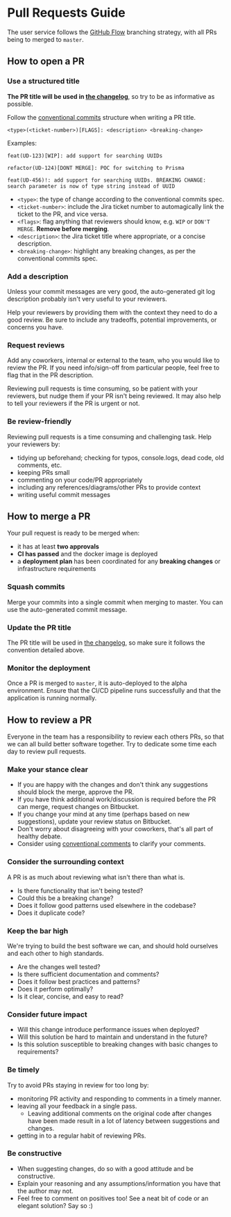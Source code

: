 # Pull Requests Guide

The user service follows the [GitHub Flow](https://githubflow.github.io/) branching strategy, with all PRs being to merged to `master`.  

## How to open a PR

### Use a structured title

**The PR title will be used in [the changelog](../../CHANGELOG.md)**, so try to be as informative as possible.

Follow the [conventional commits](https://www.conventionalcommits.org/en/v1.0.0/) structure when writing a PR title.


```
<type>(<ticket-number>)[FLAGS]: <description> <breaking-change> 
```

Examples:
```
feat(UD-123)[WIP]: add support for searching UUIDs

refactor(UD-124)[DONT MERGE]: POC for switching to Prisma

feat(UD-456)!: add support for searching UUIDs. BREAKING CHANGE: search parameter is now of type string instead of UUID
```

- `<type>`: the type of change according to the conventional commits spec.
- `<ticket-number>`: include the Jira ticket number to automagically link the ticket to the PR, and vice versa.
- `<flags>`: flag anything that reviewers should know, e.g. `WIP` or `DON'T MERGE`. **Remove before merging**.
- `<description>`: the Jira ticket title where appropriate, or a concise description.
- `<breaking-change>`: highlight any breaking changes, as per the conventional commits spec.


### Add a description

Unless your commit messages are very good, the auto-generated git log description probably isn't very useful to your reviewers. 

Help your reviewers by providing them with the context they need to do a good review. 
Be sure to include any tradeoffs, potential improvements, or concerns you have.


### Request reviews
Add any coworkers, internal or external to the team, who you would like to review the PR. 
If you need info/sign-off from particular people, feel free to flag that in the PR description.

Reviewing pull requests is time consuming, so be patient with your reviewers, but nudge them if your PR isn't being reviewed. 
It may also help to tell your reviewers if the PR is urgent or not.

### Be review-friendly

Reviewing pull requests is a time consuming and challenging task. Help your reviewers by:

- tidying up beforehand; checking for typos, console.logs, dead code, old comments, etc.
- keeping PRs small
- commenting on your code/PR appropriately
- including any references/diagrams/other PRs to provide context
- writing useful commit messages


## How to merge a PR
Your pull request is ready to be merged when:

- it has at least **two approvals**
- **CI has passed** and the docker image is deployed
- a **deployment plan** has been coordinated for any **breaking changes** or infrastructure requirements


### Squash commits
Merge your commits into a single commit when merging to master.  You can use the auto-generated commit message.

### Update the PR title

The PR title will be used in [the changelog](../../CHANGELOG.md), so make sure it follows the convention detailed above. 

### Monitor the deployment

Once a PR is merged to `master`, it is auto-deployed to the alpha environment.
Ensure that the CI/CD pipeline runs successfully and that the application is running normally.
## How to review a PR

Everyone in the team has a responsibility to review each others PRs, so that we can all build better software together. 
Try to dedicate some time each day to review pull requests.

### Make your stance clear

- If you are happy with the changes and don't think any suggestions should block the merge, approve the PR.
- If you have think additional work/discussion is required before the PR can merge, request changes on Bitbucket.
- If you change your mind at any time (perhaps based on new suggestions), update your review status on Bitbucket.
- Don't worry about disagreeing with your coworkers, that's all part of healthy debate.  
- Consider using [conventional comments](https://conventionalcomments.org/) to clarify your comments.

### Consider the surrounding context
A PR is as much about reviewing what isn't there than what is.

- Is there functionality that isn't being tested? 
- Could this be a breaking change?
- Does it follow good patterns used elsewhere in the codebase?
- Does it duplicate code? 

### Keep the bar high

We're trying to build the best software we can, and should hold ourselves and each other to high standards. 

- Are the changes well tested? 
- Is there sufficient documentation and comments? 
- Does it follow best practices and patterns? 
- Does it perform optimally?
- Is it clear, concise, and easy to read? 

### Consider future impact
- Will this change introduce performance issues when deployed? 
- Will this solution be hard to maintain and understand in the future? 
- Is this solution susceptible to breaking changes with basic changes to requirements? 

### Be timely

Try to avoid PRs staying in review for too long by:

- monitoring PR activity and responding to comments in a timely manner.
- leaving all your feedback in a single pass.
    - Leaving additional comments on the original code after changes have been made result in a lot of latency between suggestions and changes.
- getting in to a regular habit of reviewing PRs. 

### Be constructive 
- When suggesting changes, do so with a good attitude and be constructive.
- Explain your reasoning and any assumptions/information you have that the author may not.
- Feel free to comment on positives too! See a neat bit of code or an elegant solution? Say so :) 
